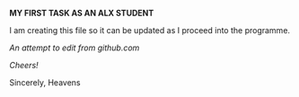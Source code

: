 **MY FIRST TASK AS AN ALX STUDENT**

I am creating this file so it can be updated as I proceed into the programme.

*An attempt to edit from github.com*

*Cheers!*

Sincerely,
Heavens
